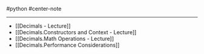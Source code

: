 #python #center-note 

---

- [[Decimals - Lecture]]
- [[Decimals.Constructors and Context - Lecture]]
- [[Decimals.Math Operations - Lecture]]
- [[Decimals.Performance Considerations]]